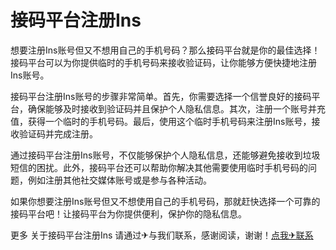 # 接码平台注册Ins

想要注册Ins账号但又不想用自己的手机号码？那么接码平台就是你的最佳选择！接码平台可以为你提供临时的手机号码来接收验证码，让你能够方便快捷地注册Ins账号。

接码平台注册Ins账号的步骤非常简单。首先，你需要选择一个信誉良好的接码平台，确保能够及时接收到验证码并且保护个人隐私信息。其次，注册一个账号并充值，获得一个临时的手机号码。最后，使用这个临时手机号码来注册Ins账号，接收验证码并完成注册。

通过接码平台注册Ins账号，不仅能够保护个人隐私信息，还能够避免接收到垃圾短信的困扰。此外，接码平台还可以帮助你解决其他需要使用临时手机号码的问题，例如注册其他社交媒体账号或是参与各种活动。

如果你想要注册Ins账号但又不想使用自己的手机号码，那就赶快选择一个可靠的接码平台吧！让接码平台为你提供便利，保护你的隐私信息。

更多 关于接码平台注册Ins 请通过✈与我们联系，感谢阅读，谢谢！[点我✈联系](https://ads.k02.cc)